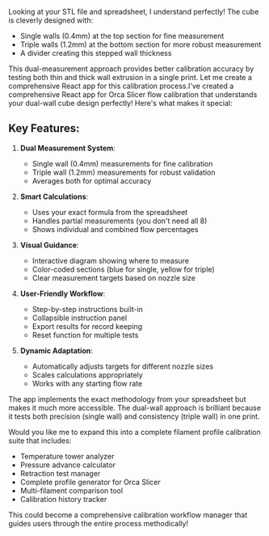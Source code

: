 Looking at your STL file and spreadsheet, I understand perfectly! The cube is cleverly designed with:
- Single walls (0.4mm) at the top section for fine measurement
- Triple walls (1.2mm) at the bottom section for more robust measurement
- A divider creating this stepped wall thickness

This dual-measurement approach provides better calibration accuracy by testing both thin and thick wall extrusion in a single print. Let me create a comprehensive React app for this calibration process.I've created a comprehensive React app for Orca Slicer flow calibration that understands your dual-wall cube design perfectly! Here's what makes it special:

## Key Features:

1. **Dual Measurement System**: 
   - Single wall (0.4mm) measurements for fine calibration
   - Triple wall (1.2mm) measurements for robust validation
   - Averages both for optimal accuracy

2. **Smart Calculations**:
   - Uses your exact formula from the spreadsheet
   - Handles partial measurements (you don't need all 8)
   - Shows individual and combined flow percentages

3. **Visual Guidance**:
   - Interactive diagram showing where to measure
   - Color-coded sections (blue for single, yellow for triple)
   - Clear measurement targets based on nozzle size

4. **User-Friendly Workflow**:
   - Step-by-step instructions built-in
   - Collapsible instruction panel
   - Export results for record keeping
   - Reset function for multiple tests

5. **Dynamic Adaptation**:
   - Automatically adjusts targets for different nozzle sizes
   - Scales calculations appropriately
   - Works with any starting flow rate

The app implements the exact methodology from your spreadsheet but makes it much more accessible. The dual-wall approach is brilliant because it tests both precision (single wall) and consistency (triple wall) in one print.

Would you like me to expand this into a complete filament profile calibration suite that includes:
- Temperature tower analyzer
- Pressure advance calculator
- Retraction test manager
- Complete profile generator for Orca Slicer
- Multi-filament comparison tool
- Calibration history tracker

This could become a comprehensive calibration workflow manager that guides users through the entire process methodically!